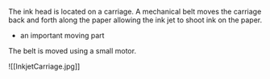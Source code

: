 The ink head is located on a carriage. A mechanical belt moves the carriage back and forth along the paper allowing the ink jet to shoot ink on the paper.
- an important moving part

The belt is moved using a small motor.

![[InkjetCarriage.jpg]]
